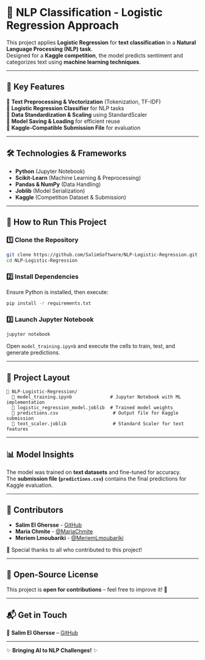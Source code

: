 # 📖 NLP Classification - Logistic Regression Approach

This project applies **Logistic Regression** for **text classification** in a **Natural Language Processing (NLP) task**.  
Designed for a **Kaggle competition**, the model predicts sentiment and categorizes text using **machine learning techniques**.

---

## 🚀 Key Features  
🔹 **Text Preprocessing & Vectorization** (Tokenization, TF-IDF)  
🔹 **Logistic Regression Classifier** for NLP tasks  
🔹 **Data Standardization & Scaling** using StandardScaler  
🔹 **Model Saving & Loading** for efficient reuse  
🔹 **Kaggle-Compatible Submission File** for evaluation  

---

## 🛠 Technologies & Frameworks  
- **Python** (Jupyter Notebook)  
- **Scikit-Learn** (Machine Learning & Preprocessing)  
- **Pandas & NumPy** (Data Handling)  
- **Joblib** (Model Serialization)  
- **Kaggle** (Competition Dataset & Submission)  

---

## 📌 How to Run This Project  

### 1️⃣ Clone the Repository  
```sh
git clone https://github.com/SalimSoftware/NLP-Logistic-Regression.git
cd NLP-Logistic-Regression
```

### 2️⃣ Install Dependencies  
Ensure Python is installed, then execute:  
```sh
pip install -r requirements.txt
```

### 3️⃣ Launch Jupyter Notebook  
```sh
jupyter notebook
```
Open `model_training.ipynb` and execute the cells to train, test, and generate predictions.

---

## 📂 Project Layout  
```
📂 NLP-Logistic-Regression/
  📜 model_training.ipynb              # Jupyter Notebook with ML implementation
  📜 logistic_regression_model.joblib  # Trained model weights
  📜 predictions.csv                    # Output file for Kaggle submission
  📜 text_scaler.joblib                 # Standard Scaler for text features
```

---

## 📊 Model Insights  
The model was trained on **text datasets** and fine-tuned for accuracy.  
The **submission file (`predictions.csv`)** contains the final predictions for Kaggle evaluation.

---

## 👥 Contributors  
- **Salim El Ghersse** - [GitHub](https://github.com/SalimElGhersse)  
- **Maria Chmite** - [@MariaChmite](https://github.com/MariaChmite)
- **Meriem Lmoubariki** - [@MeriemLmoubariki](https://github.com/MeriemLmoubariki) 

🚀 Special thanks to all who contributed to this project!  

---

## 📜 Open-Source License  
This project is **open for contributions** – feel free to improve it! 🚀  

---

## 📬 Get in Touch  
📌 **Salim El Ghersse** – [GitHub](https://github.com/SalimElGhersse)  

---

✨ **Bringing AI to NLP Challenges!** ✨  
